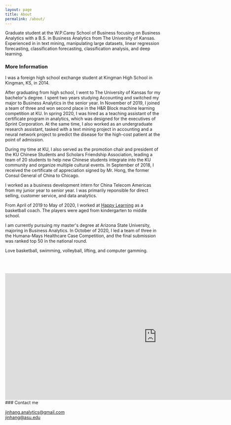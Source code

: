 ```yaml
---
layout: page
title: About
permalink: /about/
---
```


Graduate student at the W.P.Carey School of Business focusing on Business Analytics with a B.S. in Business Analytics from The University of Kansas.
Experienced in in text mining, manipulating large datasets, linear regression forecasting, classification forecasting, classification analysis, and deep learning.

### More Information

I was a foreign high school exchange student at Kingman High School in Kingman, KS, in 2014.<br/>

After graduating from high school, I went to The University of Kansas for my bachelor's degree. 
I spent two years studying Accounting and switched my major to Business Analytics in the senior year. 
In November of 2019, I joined a team of three and won second place in the H&R Block machine learning competition at KU. 
In spring 2020, I was hired as a teaching assistant of the certificate program in analytics, which was designed for the executives of Sprint Corporation. 
At the same time, I also worked as an undergraduate research assistant, 
tasked with a text mining project in accounting and a neural network project to predict the disease for the high-cost patient at the point of admission.<br/>

During my time at KU, I also served as the promotion chair and president of the KU Chinese Students and Scholars Friendship Association, 
leading a team of 20 students to help new Chinese students integrate into the KU community and organize multiple cultural events. 
In September of 2018, I received the certificate of appreciation signed by Mr. Hong, the former Consul General of China to Chicago.<br/>

I worked as a business development intern for China Telecom Americas from my junior year to senior year. I was primarily reponsible for direct selling, customer service, and data analytics. <br/>

From April of 2019 to May of 2020, I worked at [Happy Learning](https://happylearning.org/) as a basketball coach. The players were aged from kindergarten to middle school.<br/>

I am currently pursuing my master's degree at Arizona State University, majoring in Business Analytics. 
In October of 2020, I led a team of three in the Humana-Mays Healthcare Case Competition, and the final submission was ranked top 50 in the national round.<br/>

Love basketball, swimming, volleyball, lifting, and computer gamming.<br/>
<br/>
<br/>
<br/>
<iframe width="980" height="410" src="https://mars.nasa.gov/layout/embed/send-your-name/future/certificate/?cn=614621981934" frameborder="0"></iframe>
<br/>
### Contact me

[jinhang.analytics@gmail.com](mailto:jinhang.analytics@gmail.com)<br/>
[jinhang@asu.edu](mailto:jinhang@asu.edu)
